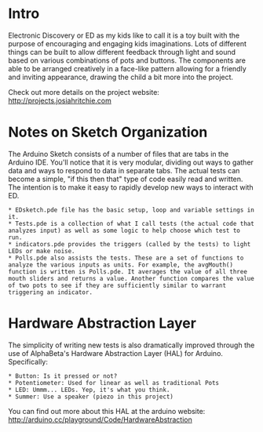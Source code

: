 # Intro
Electronic Discovery or ED as my kids like to call it is a toy built with the purpose of encouraging and engaging kids imaginations. Lots of different things can be built to allow different feedback through light and sound based on various combinations of pots and buttons. The components are able to be arranged creatively in a face-like pattern allowing for a friendly and inviting appearance, drawing the child a bit more into the project.

Check out more details on the project website:
http://projects.josiahritchie.com

# Notes on Sketch Organization

The Arduino Sketch consists of a number of files that are tabs in the Arduino IDE. You'll notice that it is very modular, dividing out ways to gather data and ways to respond to data in separate tabs. The actual tests can become a simple, "if this then that" type of code easily read and written. The intention is to make it easy to rapidly develop new ways to interact with ED.

    * EDsketch.pde file has the basic setup, loop and variable settings in it.
    * Tests.pde is a collection of what I call tests (the actual code that analyzes input) as well as some logic to help choose which test to run.
    * indicators.pde provides the triggers (called by the tests) to light LEDs or make noise.
    * Polls.pde also assists the tests. These are a set of functions to analyze the various inputs as units. For example, the avgMouth() function is written is Polls.pde. It averages the value of all three mouth sliders and returns a value. Another function compares the value of two pots to see if they are sufficiently similar to warrant triggering an indicator.

# Hardware Abstraction Layer

The simplicity of writing new tests is also dramatically improved through the use of AlphaBeta's Hardware Abstraction Layer (HAL) for Arduino. Specifically:

    * Button: Is it pressed or not?
    * Potentiometer: Used for linear as well as traditional Pots
    * LED: Ummm... LEDs. Yep, it's what you think.
    * Summer: Use a speaker (piezo in this project)

You can find out more about this HAL at the arduino website: http://arduino.cc/playground/Code/HardwareAbstraction
